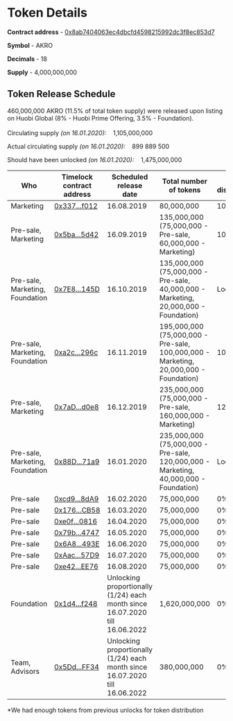 # Token Details

**Contract address** - [0x8ab7404063ec4dbcfd4598215992dc3f8ec853d7](https://etherscan.io/address/0x8ab7404063ec4dbcfd4598215992dc3f8ec853d7)

**Symbol** - AKRO

**Decimals** - 18

**Supply** - 4,000,000,000


## Token Release Schedule

460,000,000 AKRO (11.5% of total token supply) were released upon listing on Huobi Global (8% - Huobi Prime Offering, 3.5% - Foundation). 
<br/> 
<br/>
Circulating supply *(on 16.01.2020):* &nbsp;&nbsp; 1,105,000,000 <br/> 

Actual circulating supply *(on 16.01.2020):* &nbsp;&nbsp; 899 889 500 <br/>

Should have been unlocked *(on 16.01.2020):* &nbsp;&nbsp; 1,475,000,000 <br/>

<table>
<thead>
<tr>
<th><strong>Who</strong></th>
<th><strong>Timelock contract address</strong></th>
<th><strong>Scheduled release <br/> date</strong></th>
<th><strong>Total number of tokens</strong></th>
<th>% distributed</th>
</tr>
</thead>
<tbody>
<tr>
<td>Marketing</td>
<td><a href="https://etherscan.io/address/0x3370D0C3048b98eb6034774883Ab14617872f012">0x337...f012</a></td>
<td>16.08.2019</td>
<td>80,000,000</td>
<td>100%</td>
</tr>
<tr>
<td>Pre-sale, Marketing</td>
<td><a href="https://etherscan.io/address/0x5baFf73622FE06282496FABebc8711b57cC75d42">0x5ba...5d42</a></td>
<td>16.09.2019</td>
<td>135,000,000 (75,000,000 - Pre-sale, 60,000,000 - Marketing)</td>
<td>100%</tr>
</tr>
<tr>
<td>Pre-sale, Marketing, Foundation</td>
<td><a href="https://etherscan.io/address/0x7E8D536600d2a66321f8A02DdC9763520200145D">0x7E8...145D</a></td>
<td>16.10.2019</td>
<td>135,000,000 (75,000,000 - Pre-sale, 40,000,000 - Marketing, 20,000,000 - Foundation)</td>
<td>Locked*</td>
</tr>
<tr>
<td>Pre-sale, Marketing, Foundation</td>
<td><a href="https://etherscan.io/address/0xa2cdF1944C40f2511Cb3fdD975b45fF0D217296c">0xa2c...296c</a></td>
<td>16.11.2019</td>
<td>195,000,000 (75,000,000 - Pre-sale, 100,000,000 - Marketing, 20,000,000 - Foundation)</td>
<td>100%</td>
</tr>
<tr>
<td>Pre-sale, Marketing</td>
<td><a href="https://etherscan.io/address/0x7aDCAcC6D4b3cB8FE456B57EF6d9A9ab3368d0e8">0x7aD...d0e8</a></td>
<td>16.12.2019</td>
<td>235,000,000 (75,000,000 - Pre-sale, 160,000,000 - Marketing)</td>
<td>12.72%</td>
</tr>
<tr>
<td>Pre-sale, Marketing, Foundation</td>
<td><a href="https://etherscan.io/address/0x88D73c2Ad07b026b5CBA10C3186C9dd107f171a9">0x88D...71a9</a></td>
<td>16.01.2020</td>
<td>235,000,000 (75,000,000 - Pre-sale, 120,000,000 - Marketing, 40,000,000 - Foundation)</td>
<td>Locked*</td>
</tr>
<tr>
<td>Pre-sale</td>
<td><a href="https://etherscan.io/address/0xcd9Af4fCB3B0eaC14bfF9F2753f627d43ee08dA9">0xcd9...8dA9</a></td>
<td>16.02.2020</td>
<td>75,000,000</td>
<td>0%</td>
</tr>
<tr>
<td>Pre-sale</td>
<td><a href="https://etherscan.io/address/0x176a211D5f4C2045310555c31E7DaDB5550aCB58">0x176...CB58</a></td>
<td>16.03.2020</td>
<td>75,000,000</td>
<td>0%</td>
</tr>
<tr>
<td>Pre-sale</td>
<td><a href="https://etherscan.io/address/0xe0f176E57EF636B09C317edbB4ad2dF4216a0816">0xe0f...0816</a></td>
<td>16.04.2020</td>
<td>75,000,000</td>
<td>0%</td>
</tr>
<tr>
<td>Pre-sale</td>
<td><a href="https://etherscan.io/address/0x79b23D2E338BE27BD554E1Fa5777d79491414747">0x79b...4747</a></td>
<td>16.05.2020</td>
<td>75,000,000</td>
<td>0%</td>
</tr>
<tr>
<td>Pre-sale</td>
<td><a href="https://etherscan.io/address/0x6A89b3C90d66081ab7a555a3E8411d9BdE2C493E">0x6A8...493E</a></td>
<td>16.06.2020</td>
<td>75,000,000</td>
<td>0%</td>
</tr>
<tr>
<td>Pre-sale</td>
<td><a href="https://etherscan.io/address/0xAacc072E98a0B72b3B0613dD0E866dFD1d9257D9">0xAac...57D9</a></td>
<td>16.07.2020</td>
<td>75,000,000</td>
<td>0%</td>
</tr>
<tr>
<td>Pre-sale</td>
<td><a href="https://etherscan.io/address/0xe422C577FE8dEbBEc1C3B1ae5774C3b259A2EE76">0xe42...EE76</a></td>
<td>16.08.2020</td>
<td>75,000,000</td>
<td>0%</td>
</tr>
<tr>
<td>Foundation</td>
<td><a href="https://etherscan.io/address/0x1d44b41A742D2b008A8faF655451aa015a59f248">0x1d4...f248</a></td>
<td>Unlocking proportionally (1/24) each month since 16.07.2020 till 16.06.2022</td>
<td>1,620,000,000</td>
<td>0%</td>
</tr>
<tr>
<td>Team, Advisors</td>
<td><a href="https://etherscan.io/address/0x5Ddb9fA8D6EC60bBa1e8fbC22379f2E7A8e0FF34">0x5Dd...FF34</a></td>
<td>Unlocking proportionally (1/24) each month since 16.07.2020 till 16.06.2022</td>
<td>380,000,000</td>
<td>0%</td>
</tr>
</tbody>
</table>
*We had enough tokens from previous unlocks for token distribution